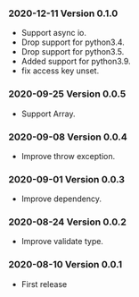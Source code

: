 ### 2020-12-11 Version 0.1.0
* Support async io.
* Drop support for python3.4.
* Drop support for python3.5.
* Added support for python3.9.
* fix access key unset. 

### 2020-09-25 Version 0.0.5
* Support Array.

### 2020-09-08 Version 0.0.4
* Improve throw exception.

### 2020-09-01 Version 0.0.3
* Improve dependency.

### 2020-08-24 Version 0.0.2
* Improve validate type.

### 2020-08-10 Version 0.0.1
* First release